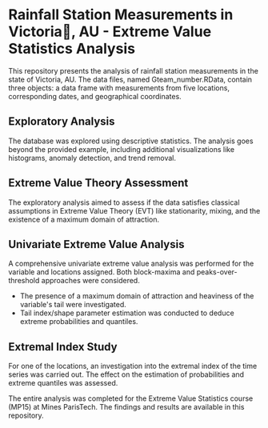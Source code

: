 # Rainfall Station Measurements in Victoria🌊, AU - Extreme Value Statistics Analysis

This repository presents the analysis of rainfall station measurements in the state of Victoria, AU. The data files, named Gteam_number.RData, contain three objects: a data frame with measurements from five locations, corresponding dates, and geographical coordinates.

## Exploratory Analysis

The database was explored using descriptive statistics. The analysis goes beyond the provided example, including additional visualizations like histograms, anomaly detection, and trend removal.

## Extreme Value Theory Assessment

The exploratory analysis aimed to assess if the data satisfies classical assumptions in Extreme Value Theory (EVT) like stationarity, mixing, and the existence of a maximum domain of attraction.

## Univariate Extreme Value Analysis

A comprehensive univariate extreme value analysis was performed for the variable and locations assigned. Both block-maxima and peaks-over-threshold approaches were considered.

- The presence of a maximum domain of attraction and heaviness of the variable's tail were investigated.
- Tail index/shape parameter estimation was conducted to deduce extreme probabilities and quantiles.

## Extremal Index Study

For one of the locations, an investigation into the extremal index of the time series was carried out. The effect on the estimation of probabilities and extreme quantiles was assessed.

The entire analysis was completed for the Extreme Value Statistics course (MP15) at Mines ParisTech. The findings and results are available in this repository.

